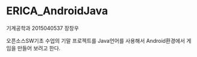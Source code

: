 # ERICA_AndroidJava

기계공학과 2015040537 장창우

오픈소스SW기초 수업의 기말 프로젝트를 Java언어를 사용해서 Android환경에서 게임을 만들어 보려고 한다.
